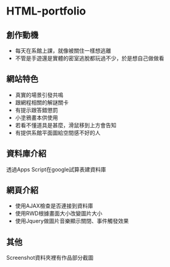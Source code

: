 # HTML-portfolio

## 創作動機
- 每天在系館上課，就像被關住一樣想逃離
- 不管是手遊還是實體的密室逃脫都玩過不少，於是想自己做做看

## 網站特色
- 真實的場景引發共鳴
- 跟網程相關的解謎關卡
- 有提示跟答錯懲罰
- 小塗鴉畫本供使用
- 若看不懂道具是甚麼，滑鼠移到上方會告知
- 有提供系館平面圖給空間感不好的人

## 資料庫介紹
透過Apps Script在google試算表建資料庫

## 網頁介紹
- 使用AJAX檢查是否連接到資料庫
- 使用RWD根據畫面大小改變圖片大小
- 使用Jquery做圖片音樂顯示關閉、事件觸發效果

## 其他
Screenshot資料夾裡有作品部分截圖
